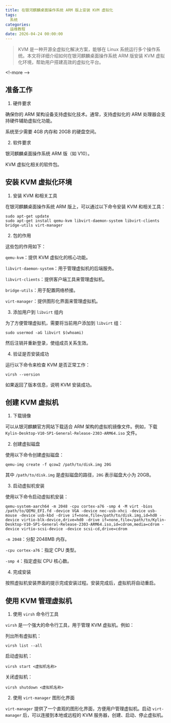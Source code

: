```yaml
---
title: 在银河麒麟桌面操作系统 ARM 版上安装 KVM 虚拟化
tags:
  系统
categories:
  运维教程
date: 2026-04-24 00:00:00
---
```


> KVM 是一种开源全虚拟化解决方案，能够在 Linux 系统运行多个操作系统。本文将详细介绍如何在银河麒麟桌面操作系统 ARM 版安装 KVM 虚拟化环境，帮助用户搭建高效的虚拟化平台。

<!-more -->

## 准备工作

1. 硬件要求

确保你的 ARM 架构设备支持虚拟化技术。通常，支持虚拟化的 ARM 处理器会支持硬件辅助虚拟化功能。

系统至少需要 4GB 内存和 20GB 的硬盘空间。

2. 软件要求

银河麒麟桌面操作系统 ARM 版（如 V10）。

KVM 虚拟化相关的软件包。

## 安装 KVM 虚拟化环境

1. 安装 KVM 和相关工具

在银河麒麟桌面操作系统 ARM 版上，可以通过以下命令安装 KVM 和相关工具：

```
sudo apt-get update
sudo apt-get install qemu-kvm libvirt-daemon-system libvirt-clients bridge-utils virt-manager
```

2. 包的作用

这些包的作用如下：

`qemu-kvm`：提供 KVM 虚拟化的核心功能。

`libvirt-daemon-system`：用于管理虚拟机的后端服务。

`libvirt-clients`：提供客户端工具来管理虚拟机。

`bridge-utils`：用于配置网络桥接。

`virt-manager`：提供图形化界面来管理虚拟机。

3. 添加用户到 `libvirt` 组内

为了方便管理虚拟机，需要将当前用户添加到 `libvirt` 组：

```
sudo usermod -aG libvirt $(whoami)
```


然后注销并重新登录，使组成员关系生效。

4. 验证是否安装成功

运行以下命令来检查 KVM 是否正常工作：

```
virsh --version
```


如果返回了版本信息，说明 KVM 安装成功。

## 创建 KVM 虚拟机

1. 下载镜像

可以从银河麒麟官方网站下载适合 ARM 架构的虚拟机镜像文件。例如，下载 `Kylin-Desktop-V10-SP1-General-Release-2303-ARM64.iso` 文件。

2. 创建虚拟磁盘

使用以下命令创建虚拟磁盘：

```
qemu-img create -f qcow2 /path/to/disk.img 20G
```


其中 `/path/to/disk.img` 是虚拟磁盘的路径，`20G` 表示磁盘大小为 20GB。

3. 启动虚拟机安装

使用以下命令启动虚拟机安装：

```
qemu-system-aarch64 -m 2048 -cpu cortex-a76 -smp 4 -M virt -bios /path/to/QEMU_EFI.fd -device VGA -device nec-usb-xhci -device usb-mouse -device usb-kbd -drive if=none,file=/path/to/disk.img,id=hd0 -device virtio-blk-device,drive=hd0 -drive if=none,file=/path/to/Kylin-Desktop-V10-SP1-General-Release-2303-ARM64.iso,id=cdrom,media=cdrom -device virtio-scsi-device -device scsi-cd,drive=cdrom
```


`-m 2048`：分配 2048MB 内存。

`-cpu cortex-a76`：指定 CPU 类型。

`-smp 4`：指定虚拟 CPU 核心数。

4. 完成安装

按照虚拟机安装界面的提示完成安装过程。安装完成后，虚拟机将自动重启。

## 使用 KVM 管理虚拟机

1. 使用 `virsh` 命令行工具

`virsh` 是一个强大的命令行工具，用于管理 KVM 虚拟机。例如：

列出所有虚拟机：

```
virsh list --all
```


启动虚拟机：

```
virsh start <虚拟机名称>
```


关闭虚拟机：

```
virsh shutdown <虚拟机名称>
```


2. 使用 `virt-manager` 图形化界面

`virt-manager` 提供了一个直观的图形化界面，方便用户管理虚拟机。启动 `virt-manager` 后，可以连接到本地或远程的 KVM 服务器，创建、启动、停止虚拟机。
